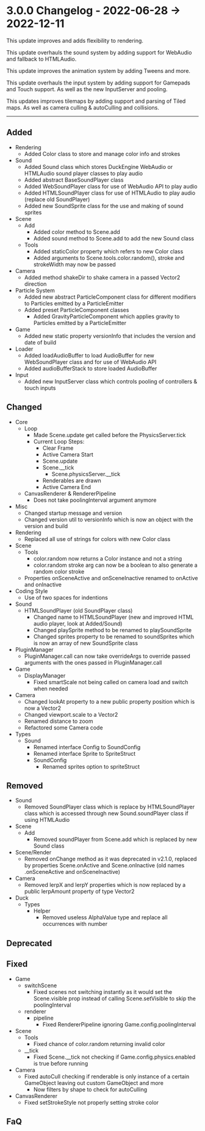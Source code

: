 # 3.0.0 Changelog - 2022-06-28 -> 2022-12-11

This update improves and adds flexibility to rendering.

This update overhauls the sound system by adding support for WebAudio and fallback to HTMLAudio.

This update improves the animation system by adding Tweens and more.

This update overhauls the input system by adding support for Gamepads and Touch support. As well as the new InputServer and pooling.

This updates improves tilemaps by adding support and parsing of Tiled maps. As well as camera culling & autoCulling and collisions.

------------------------------------------------------------------------------------------------------

## Added

- Rendering
  - Added Color class to store and manage color info and strokes
- Sound
  - Added Sound class which stores DuckEngine WebAudio or HTMLAudio sound player classes to play audio
  - Added abstract BaseSoundPlayer class
  - Added WebSoundPlayer class for use of WebAudio API to play audio
  - Added HTMLSoundPlayer class for use of HTMLAudio to play audio (replace old SoundPlayer)
  - Added new SoundSprite class for the use and making of sound sprites
- Scene
  - Add
    - Added color method to Scene.add
    - Added sound method to Scene.add to add the new Sound class
  - Tools
    - Added staticColor property which refers to new Color class
    - Added arguments to Scene.tools.color.random(), stroke and strokeWidth may now be passed
- Camera
  - Added method shakeDir to shake camera in a passed Vector2 direction
- Particle System
  - Added new abstract ParticleComponent class for different modifiers to Particles emitted by a ParticleEmitter
  - Added preset ParticleComponent classes
    - Added GravityParticleComponent which applies gravity to Particles emitted by a ParticleEmitter
- Game
  - Added new static property versionInfo that includes the version and date of build
- Loader
  - Added loadAudioBuffer to load AudioBuffer for new WebSoundPlayer class and for use of WebAudio API
  - Added audioBufferStack to store loaded AudioBuffer
- Input
  - Added new InputServer class which controls pooling of controllers & touch inputs

## Changed

- Core
  - Loop
    - Made Scene.update get called before the PhysicsServer.tick
    - Current Loop Steps:
      - Clear Frame
      - Active Camera Start
      - Scene.update
      - Scene.__tick
        - Scene.physicsServer.__tick
      - Renderables are drawn
      - Active Camera End
  - CanvasRenderer & RendererPipeline
    - Does not take poolingInterval argument anymore
- Misc
  - Changed startup message and version
  - Changed version util to versionInfo which is now an object with the version and build
- Rendering
  - Replaced all use of strings for colors with new Color class
- Scene
  - Tools
    - color.random now returns a Color instance and not a string
    - color.random stroke arg can now be a boolean to also generate a random color stroke
  - Properties onSceneActive and onSceneInactive renamed to onActive and onInactive
- Coding Style
  - Use of two spaces for indentions
- Sound
  - HTMLSoundPlayer (old SoundPlayer class)
    - Changed name to HTMLSoundPlayer (new and improved HTML audio player, look at Added/Sound)
    - Changed playSprite method to be renamed to playSoundSprite
    - Changed sprites property to be renamed to soundSprites which is now an array of new SoundSprite class
- PluginManager
  - PluginManager.call can now take overrideArgs to override passed arguments with the ones passed in PluginManager.call
- Game
  - DisplayManager
    - Fixed smartScale not being called on camera load and switch when needed
- Camera
  - Changed lookAt property to a new public property position which is now a Vector2
  - Changed viewport.scale to a Vector2
  - Renamed distance to zoom
  - Refactored some Camera code
- Types
  - Sound
    - Renamed interface Config to SoundConfig
    - Renamed interface Sprite to SpriteStruct
    - SoundConfig
      - Renamed sprites option to spriteStruct

## Removed

- Sound
  - Removed SoundPlayer class which is replace by HTMLSoundPlayer class which is accessed through new Sound.soundPlayer class if using HTMLAudio
- Scene
  - Add
    - Removed soundPlayer from Scene.add which is replaced by new Sound class
- Scene/Render
  - Removed onChange method as it was deprecated in v2.1.0, replaced by properties Scene.onActive and Scene.onInactive (old names .onSceneActive and onSceneInactive)
- Camera
  - Removed lerpX and lerpY properties which is now replaced by a public lerpAmount property of type Vector2
- Duck
  - Types
    - Helper
      - Removed useless AlphaValue type and replace all occurrences with number

## Deprecated

## Fixed

- Game
  - switchScene
    - Fixed scenes not switching instantly as it would set the Scene.visible prop instead of calling Scene.setVisible to skip the poolingInterval
  - renderer
    - pipeline
      - Fixed RendererPipeline ignoring Game.config.poolingInterval
- Scene
  - Tools
    - Fixed chance of color.random returning invalid color
  - __tick
    - Fixed Scene.__tick not checking if Game.config.physics.enabled is true before running
- Camera
  - Fixed autoCull checking if renderable is only instance of a certain GameObject leaving out custom GameObject and more
    - Now filters by shape to check for autoCulling
- CanvasRenderer
  - Fixed setStrokeStyle not properly setting stroke color

## FaQ
